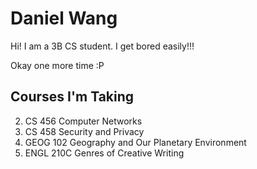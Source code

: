 # Daniel Wang

Hi! I am a 3B CS student. I get bored easily!!!


Okay one more time :P

## Courses I'm Taking
2. CS 456 Computer Networks
3. CS 458 Security and Privacy
4. GEOG 102 Geography and Our Planetary Environment
5. ENGL 210C Genres of Creative Writing
